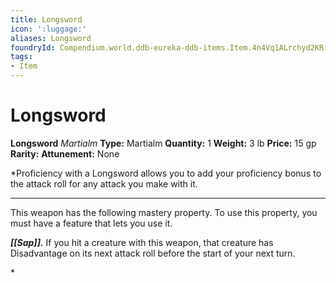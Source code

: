 ```yaml
---
title: Longsword
icon: ':luggage:'
aliases: Longsword
foundryId: Compendium.world.ddb-eureka-ddb-items.Item.4n4Vq1ALrchyd2KR
tags:
- Item
---
```


# Longsword

**Longsword**
_Martialm_
**Type:** Martialm
**Quantity:** 1
**Weight:** 3 lb
**Price:** 15 gp
**Rarity:** 
**Attunement:** None

*Proficiency with a Longsword allows you to add your proficiency bonus to the attack roll for any attack you make with it.
<div class="mastery-container"><hr />
<p>This weapon has the following mastery property. To use this property, you must have a feature that lets you use it.

***[[Sap]].*** If you hit a creature with this weapon, that creature has Disadvantage on its next attack roll before the start of your next turn.</p>*
